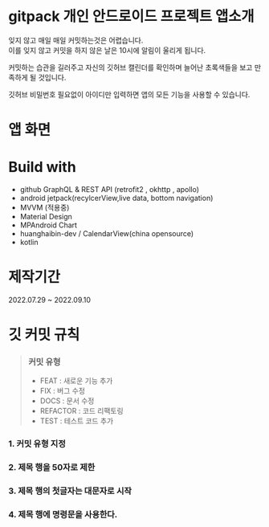 

# gitpack 개인 안드로이드 프로젝트 앱소개
잊지 않고 매일 매일 커밋하는것은 어렵습니다.  
이를 잊지 않고 커밋을 하지 않은 날은 10시에 알림이 울리게 됩니다.   

커밋하는 습관을 길러주고 자신의 깃허브 캘린더를 확인하며 늘어난 초록색들을 보고 만족하게 될 것입니다.  

깃허브 비밀번호 필요없이 아이디만 입력하면 앱의 모든 기능을 사용할 수 있습니다.

# 앱 화면 

# Build with
+ github GraphQL & REST API (retrofit2 , okhttp , apollo)
+ android jetpack(recylcerView,live data, bottom navigation)
+ MVVM (적용중)
+ Material Design
+ MPAndroid Chart
+ huanghaibin-dev / CalendarView(china opensource)
+ kotlin     
  
# 제작기간 
2022.07.29 ~ 2022.09.10


# 깃 커밋 규칙
> ### 커밋 유형
> + FEAT : 새로운 기능 추가
> + FIX : 버그 수정
> + DOCS : 문서 수정
> + REFACTOR : 코드 리팩토링
> + TEST : 테스트 코드 추가
### 1. 커밋 유형 지정
### 2. 제목 행을 50자로 제한
### 3. 제목 행의 첫글자는 대문자로 시작
### 4. 제목 행에 명령문을 사용한다.  